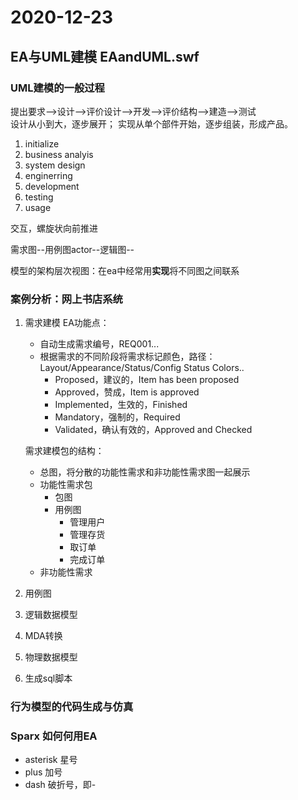 # 2020-12-23

## EA与UML建模 EAandUML.swf

### UML建模的一般过程

提出要求-->设计-->评价设计-->开发-->评价结构-->建造-->测试  
设计从小到大，逐步展开； 实现从单个部件开始，逐步组装，形成产品。  

1. initialize
2. business analyis
3. system design
4. enginerring
5. development
6. testing
7. usage

交互，螺旋状向前推进  

需求图--用例图actor--逻辑图--

模型的架构层次视图：在ea中经常用**实现**将不同图之间联系  

### 案例分析：网上书店系统

1. 需求建模
    EA功能点：  
    * 自动生成需求编号，REQ001...
    * 根据需求的不同阶段将需求标记颜色，路径：Layout/Appearance/Status/Config Status Colors..
      + Proposed，建议的，Item has been proposed
      + Approved，赞成，Item is approved
      + Implemented，生效的，Finished
      + Mandatory，强制的，Required
      + Validated，确认有效的，Approved and Checked

    需求建模包的结构：
    * 总图，将分散的功能性需求和非功能性需求图一起展示
    * 功能性需求包
      + 包图
      + 用例图
        - 管理用户
        - 管理存货
        - 取订单
        - 完成订单
    * 非功能性需求

2. 用例图
3. 逻辑数据模型
4. MDA转换
5. 物理数据模型
6. 生成sql脚本

### 行为模型的代码生成与仿真

### Sparx 如何何用EA

* asterisk 星号
* plus 加号
* dash 破折号，即-
